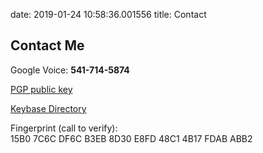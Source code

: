 date: 2019-01-24 10:58:36.001556
title: Contact

Contact Me
-----------

Google Voice: **541-714-5874**

[PGP public key](http://pgp.mit.edu:11371/pks/lookup?op=get&search=0x48C14B17FDABABB2)

[Keybase Directory](https://keybase.io/bmbove)

Fingerprint (call to verify):  
15B0 7C6C DF6C B3EB 8D30  E8FD 48C1 4B17 FDAB ABB2
